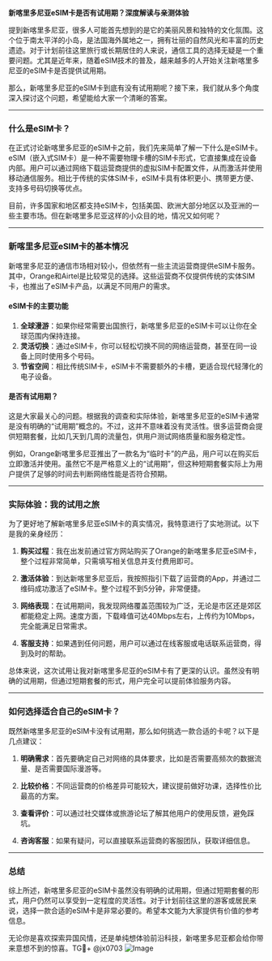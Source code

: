 **新喀里多尼亚eSIM卡是否有试用期？深度解读与亲测体验**

提到新喀里多尼亚，很多人可能首先想到的是它的美丽风景和独特的文化氛围。这个位于南太平洋的小岛，是法国海外属地之一，拥有壮丽的自然风光和丰富的历史遗迹。对于计划前往这里旅行或长期居住的人来说，通信工具的选择无疑是一个重要问题。尤其是近年来，随着eSIM技术的普及，越来越多的人开始关注新喀里多尼亚的eSIM卡是否提供试用期。

那么，新喀里多尼亚的eSIM卡到底有没有试用期呢？接下来，我们就从多个角度深入探讨这个问题，希望能给大家一个清晰的答案。

---

### 什么是eSIM卡？

在正式讨论新喀里多尼亚的eSIM卡之前，我们先来简单了解一下什么是eSIM卡。eSIM（嵌入式SIM卡）是一种不需要物理卡槽的SIM卡形式，它直接集成在设备内部。用户可以通过网络下载运营商提供的虚拟SIM卡配置文件，从而激活并使用移动通信服务。相比于传统的实体SIM卡，eSIM卡具有体积更小、携带更方便、支持多号码切换等优点。

目前，许多国家和地区都支持eSIM卡，包括美国、欧洲大部分地区以及亚洲的一些主要市场。但在新喀里多尼亚这样的小众目的地，情况又如何呢？

---

### 新喀里多尼亚eSIM卡的基本情况

新喀里多尼亚的通信市场相对较小，但依然有一些主流运营商提供eSIM卡服务。其中，Orange和Airtel是比较常见的选择。这些运营商不仅提供传统的实体SIM卡，也推出了eSIM卡产品，以满足不同用户的需求。

#### eSIM卡的主要功能

1. **全球漫游**：如果你经常需要出国旅行，新喀里多尼亚的eSIM卡可以让你在全球范围内保持连接。
2. **灵活切换**：通过eSIM卡，你可以轻松切换不同的网络运营商，甚至在同一设备上同时使用多个号码。
3. **节省空间**：相比传统SIM卡，eSIM卡不需要额外的卡槽，更适合现代轻薄化的电子设备。

#### 是否有试用期？

这是大家最关心的问题。根据我的调查和实际体验，新喀里多尼亚的eSIM卡通常是没有明确的“试用期”概念的。不过，这并不意味着没有灵活性。很多运营商会提供短期套餐，比如几天到几周的流量包，供用户测试网络质量和服务稳定性。

例如，Orange新喀里多尼亚推出了一款名为“临时卡”的产品，用户可以在购买后立即激活并使用。虽然它不是严格意义上的“试用期”，但这种短期套餐实际上为用户提供了足够的时间去判断网络性能是否符合预期。

---

### 实际体验：我的试用之旅

为了更好地了解新喀里多尼亚eSIM卡的真实情况，我特意进行了实地测试。以下是我的亲身经历：

1. **购买过程**：我在出发前通过官方网站购买了Orange的新喀里多尼亚eSIM卡，整个过程非常简单，只需填写相关信息并支付费用即可。
   
2. **激活体验**：到达新喀里多尼亚后，我按照指引下载了运营商的App，并通过二维码成功激活了eSIM卡。整个过程不到5分钟，非常便捷。

3. **网络表现**：在试用期间，我发现网络覆盖范围较为广泛，无论是市区还是郊区都能稳定上网。速度方面，下载峰值可达40Mbps左右，上传约为10Mbps，完全能满足日常需求。

4. **客服支持**：如果遇到任何问题，用户可以通过在线客服或电话联系运营商，得到及时的帮助。

总体来说，这次试用让我对新喀里多尼亚的eSIM卡有了更深的认识。虽然没有明确的试用期，但通过短期套餐的形式，用户完全可以提前体验服务内容。

---

### 如何选择适合自己的eSIM卡？

既然新喀里多尼亚的eSIM卡没有试用期，那么如何挑选一款合适的卡呢？以下是几点建议：

1. **明确需求**：首先要确定自己对网络的具体要求，比如是否需要高频次的数据流量、是否需要国际漫游等。
   
2. **比较价格**：不同运营商的价格差异可能较大，建议提前做好功课，选择性价比最高的方案。

3. **查看评价**：可以通过社交媒体或旅游论坛了解其他用户的使用反馈，避免踩坑。

4. **咨询客服**：如果有疑问，可以直接联系运营商的客服团队，获取详细信息。

---

### 总结

综上所述，新喀里多尼亚的eSIM卡虽然没有明确的试用期，但通过短期套餐的形式，用户仍然可以享受到一定程度的灵活性。对于计划前往这里的游客或居民来说，选择一款合适的eSIM卡是非常必要的。希望本文能为大家提供有价值的参考信息。

无论你是喜欢探索异国风情，还是单纯想体验前沿科技，新喀里多尼亚都会给你带来意想不到的惊喜。TG💪+ @jx0703 ![Image](https://github.com/user-attachments/assets/dbca1d08-cadb-493c-b0ec-ad6f7a83f270)